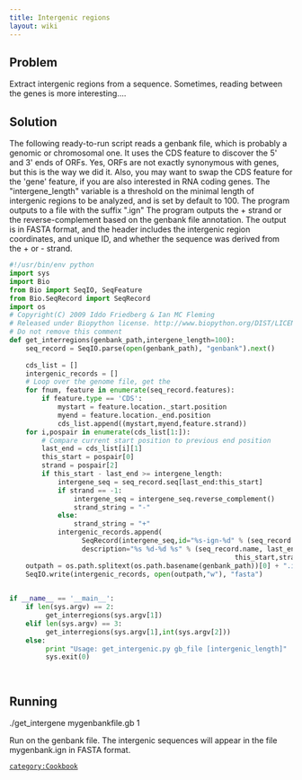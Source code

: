 ```yaml
---
title: Intergenic regions
layout: wiki
---
```


Problem
-------

Extract intergenic regions from a sequence. Sometimes, reading between
the genes is more interesting....

Solution
--------

The following ready-to-run script reads a genbank file, which is
probably a genomic or chromosomal one. It uses the CDS feature to
discover the 5' and 3' ends of ORFs. Yes, ORFs are not exactly
synonymous with genes, but this is the way we did it. Also, you may want
to swap the CDS feature for the 'gene' feature, if you are also
interested in RNA coding genes. The "intergene\_length" variable is a
threshold on the minimal length of intergenic regions to be analyzed,
and is set by default to 100. The program outputs to a file with the
suffix ".ign" The program outputs the + strand or the reverse-complement
based on the genbank file annotation. The output is in FASTA format, and
the header includes the intergenic region coordinates, and unique ID,
and whether the sequence was derived from the + or - strand.

``` python
#!/usr/bin/env python
import sys
import Bio
from Bio import SeqIO, SeqFeature
from Bio.SeqRecord import SeqRecord
import os
# Copyright(C) 2009 Iddo Friedberg & Ian MC Fleming
# Released under Biopython license. http://www.biopython.org/DIST/LICENSE
# Do not remove this comment
def get_interregions(genbank_path,intergene_length=100):
    seq_record = SeqIO.parse(open(genbank_path), "genbank").next()
    
    cds_list = []
    intergenic_records = []
    # Loop over the genome file, get the 
    for fnum, feature in enumerate(seq_record.features):
        if feature.type == 'CDS':  
            mystart = feature.location._start.position
            myend = feature.location._end.position
            cds_list.append((mystart,myend,feature.strand))
    for i,pospair in enumerate(cds_list[1:]):
        # Compare current start position to previous end position
        last_end = cds_list[i][1]
        this_start = pospair[0]
        strand = pospair[2]
        if this_start - last_end >= intergene_length:
            intergene_seq = seq_record.seq[last_end:this_start]
            if strand == -1:
                intergene_seq = intergene_seq.reverse_complement()
                strand_string = "-"
            else:
                strand_string = "+"
            intergenic_records.append( 
                  SeqRecord(intergene_seq,id="%s-ign-%d" % (seq_record.name,i),
                  description="%s %d-%d %s" % (seq_record.name, last_end+1,
                                                        this_start,strand_string)))
    outpath = os.path.splitext(os.path.basename(genbank_path))[0] + ".ign"
    SeqIO.write(intergenic_records, open(outpath,"w"), "fasta")

          
if __name__ == '__main__':
    if len(sys.argv) == 2:
         get_interregions(sys.argv[1])
    elif len(sys.argv) == 3:
         get_interregions(sys.argv[1],int(sys.argv[2]))
    else:
         print "Usage: get_intergenic.py gb_file [intergenic_length]"
         sys.exit(0)

 
```

Running
-------

<bash> ./get\_intergene mygenbankfile.gb 1 </bash>

Run on the genbank file. The intergenic sequences will appear in the
file mygenbank.ign in FASTA format.

[`category:Cookbook`](category:Cookbook "wikilink")
